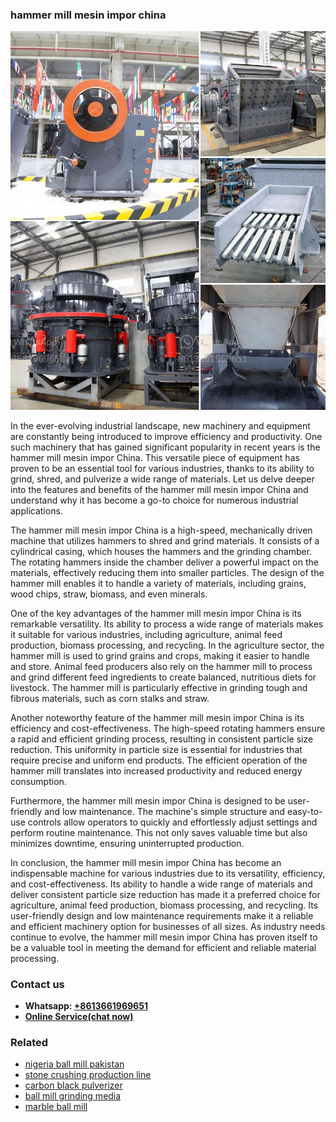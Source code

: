 <h3>hammer mill mesin impor china</h3><img src='1708497637.jpg' alt=''><p>In the ever-evolving industrial landscape, new machinery and equipment are constantly being introduced to improve efficiency and productivity. One such machinery that has gained significant popularity in recent years is the hammer mill mesin impor China. This versatile piece of equipment has proven to be an essential tool for various industries, thanks to its ability to grind, shred, and pulverize a wide range of materials. Let us delve deeper into the features and benefits of the hammer mill mesin impor China and understand why it has become a go-to choice for numerous industrial applications.</p><p>The hammer mill mesin impor China is a high-speed, mechanically driven machine that utilizes hammers to shred and grind materials. It consists of a cylindrical casing, which houses the hammers and the grinding chamber. The rotating hammers inside the chamber deliver a powerful impact on the materials, effectively reducing them into smaller particles. The design of the hammer mill enables it to handle a variety of materials, including grains, wood chips, straw, biomass, and even minerals.</p><p>One of the key advantages of the hammer mill mesin impor China is its remarkable versatility. Its ability to process a wide range of materials makes it suitable for various industries, including agriculture, animal feed production, biomass processing, and recycling. In the agriculture sector, the hammer mill is used to grind grains and crops, making it easier to handle and store. Animal feed producers also rely on the hammer mill to process and grind different feed ingredients to create balanced, nutritious diets for livestock. The hammer mill is particularly effective in grinding tough and fibrous materials, such as corn stalks and straw.</p><p>Another noteworthy feature of the hammer mill mesin impor China is its efficiency and cost-effectiveness. The high-speed rotating hammers ensure a rapid and efficient grinding process, resulting in consistent particle size reduction. This uniformity in particle size is essential for industries that require precise and uniform end products. The efficient operation of the hammer mill translates into increased productivity and reduced energy consumption.</p><p>Furthermore, the hammer mill mesin impor China is designed to be user-friendly and low maintenance. The machine's simple structure and easy-to-use controls allow operators to quickly and effortlessly adjust settings and perform routine maintenance. This not only saves valuable time but also minimizes downtime, ensuring uninterrupted production.</p><p>In conclusion, the hammer mill mesin impor China has become an indispensable machine for various industries due to its versatility, efficiency, and cost-effectiveness. Its ability to handle a wide range of materials and deliver consistent particle size reduction has made it a preferred choice for agriculture, animal feed production, biomass processing, and recycling. Its user-friendly design and low maintenance requirements make it a reliable and efficient machinery option for businesses of all sizes. As industry needs continue to evolve, the hammer mill mesin impor China has proven itself to be a valuable tool in meeting the demand for efficient and reliable material processing.</p><h3>Contact us</h3><ul><li><strong>Whatsapp:&nbsp;<a href="https://wa.me/8613661969651">+8613661969651</a></strong></li><li><a href="https://swt.shibang-china.com/?git&amp;zhl&amp;hammer mill mesin impor china"><strong>Online Service(chat now)</strong></a></li></ul><h3>Related</h3><ul><li><a href='nigeria ball mill pakistan.md'>nigeria ball mill pakistan</a></li><li><a href='stone crushing production line.md'>stone crushing production line</a></li><li><a href='carbon black pulverizer.md'>carbon black pulverizer</a></li><li><a href='ball mill grinding media.md'>ball mill grinding media</a></li><li><a href='marble ball mill.md'>marble ball mill</a></li></ul>